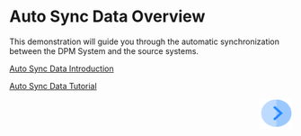 # Auto Sync Data Overview

This demonstration will guide you through the automatic synchronization between the DPM System and the source systems.

[Auto Sync Data Introduction](/articles/demo_project/DPM_Demo_Project/05_Masking/02_Masking_Data_Introduction.md)

[Auto Sync Data Tutorial](/articles/demo_project/DPM_Demo_Project/05_Masking/03_01_Masking_Data_Tutorial.md)



[<img align="right" width="60" height="54" src="/articles/demo_project/DPM_Demo_Project/images/Next.png">](/articles/demo_project/DPM_Demo_Project/05_Masking/02_Masking_Data_Introduction.md)